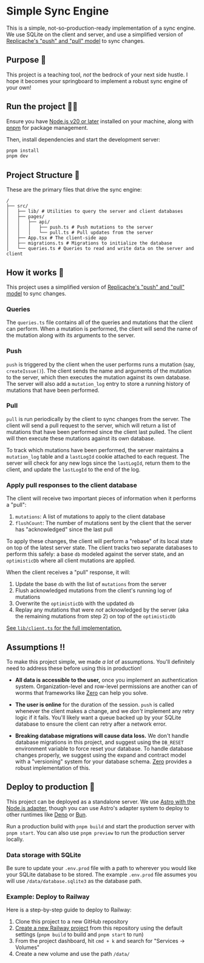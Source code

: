 # Simple Sync Engine

This is a simple, not-so-production-ready implementation of a sync engine. We use SQLite on the client and server, and use a simplified version of [Replicache's "push" and "pull" model](https://doc.replicache.dev/concepts/how-it-works#sync-details) to sync changes.

## Purpose 🎯

This project is a teaching tool, _not_ the bedrock of your next side hustle. I hope it becomes your springboard to implement a robust sync engine of your own!

## Run the project 🏃‍♂️

Ensure you have [Node.js v20 or later](https://nodejs.org) installed on your machine, along with [pnpm](https://pnpm.io) for package management.

Then, install dependencies and start the development server:

```sh
pnpm install
pnpm dev
```

## Project Structure 📂

These are the primary files that drive the sync engine:

```text
/
├── src/
│   ├── lib/ # Utilities to query the server and client databases
│   ├── pages/
│   │   ├── api/
│   │   │   ├── push.ts # Push mutations to the server
│   │   │   └── pull.ts # Pull updates from the server
│   ├── App.tsx # The client-side app
│   ├── migrations.ts # Migrations to initialize the database
│   └── queries.ts # Queries to read and write data on the server and client
```

## How it works 🔄

This project uses a simplified version of [Replicache's "push" and "pull" model](https://doc.replicache.dev/concepts/how-it-works#sync-details) to sync changes.

### Queries

The `queries.ts` file contains all of the queries and mutations that the client can perform. When a mutation is performed, the client will send the name of the mutation along with its arguments to the server.

### Push

`push` is triggered by the client when the user performs runs a mutation (say, `createIssue()`). The client sends the name and arguments of the mutation to the server, which then executes the mutation against its own database. The server will also add a `mutation_log` entry to store a running history of mutations that have been performed.

### Pull

`pull` is run periodically by the client to sync changes from the server. The client will send a pull request to the server, which will return a list of mutations that have been performed since the client last pulled. The client will then execute these mutations against its own database.

To track which mutations have been performed, the server maintains a `mutation_log` table and a `lastLogId` cookie attached to each request. The server will check for any new logs since the `lastLogId`, return them to the client, and update the `lastLogId` to the end of the log.

### Apply pull responses to the client database

The client will receive two important pieces of information when it performs a "pull":

1. `mutations`: A list of mutations to apply to the client database
2. `flushCount`: The number of mutations sent by the client that the server has "acknowledged" since the last pull

To apply these changes, the client will perform a "rebase" of its local state on top of the latest server state. The client tracks two separate databases to perform this safely: a base `db` modeled against the server state, and an `optimisticDb` where all client mutations are applied.

When the client receives a "pull" response, it will:

1. Update the base `db` with the list of `mutations` from the server
2. Flush acknowledged mutations from the client's running log of mutations
3. Overwrite the `optimisticDb` with the updated `db`
4. Replay any mutations that were _not_ acknowledged by the server (aka the remaining mutations from step 2) on top of the `optimisticDb`

[See `lib/client.ts` for the full implementation.](https://github.com/bholmesdev/simple-sync-engine/blob/main/src/lib/client.ts)

## Assumptions ‼️

To make this project simple, we made _a lot_ of assumptions. You'll definitely need to address these before using this in production!

- **All data is accessible to the user,** once you implement an authentication system. Organization-level and row-level permissions are another can of worms that frameworks like [Zero](https://zero.rocicorp.dev/docs/introduction) can help you solve.

- **The user is online** for the duration of the session. `push` is called whenever the client makes a change, and we _don't_ implement any retry logic if it fails. You'll likely want a queue backed up by your SQLite database to ensure the client can retry after a network error.

- **Breaking database migrations will cause data loss.** We don't handle database migrations in this project, and suggest using the `DB_RESET` environment variable to force reset your database. To handle database changes properly, we suggest using the expand and contract model with a "versioning" system for your database schema. [Zero](https://zero.rocicorp.dev/docs/migrations) provides a robust implementation of this.

## Deploy to production 🚀

This project can be deployed as a standalone server. We use [Astro with the Node.js adapter](https://docs.astro.build/en/deploy/node/), though you can use Astro's adapter system to deploy to other runtimes like [Deno](https://docs.astro.build/en/guides/deploy/deno/) or [Bun](https://docs.astro.build/en/recipes/bun/).

Run a production build with `pnpm build` and start the production server with `pnpm start`. You can also use `pnpm preview` to run the production server locally.

### Data storage with SQLite

Be sure to update your `.env.prod` file with a path to wherever you would like your SQLite database to be stored. The example `.env.prod` file assumes you will use `/data/database.sqlite3` as the database path.

### Example: Deploy to Railway

Here is a step-by-step guide to deploy to Railway:

1. Clone this project to a new GitHub repository
2. [Create a new Railway project](https://docs.railway.com/quick-start) from this repository using the default settings (`pnpm build` to build and `pnpm start` to run)
3. From the project dashboard, hit `cmd + k` and search for "Services -> Volumes"
4. Create a new volume and use the path `/data/`
